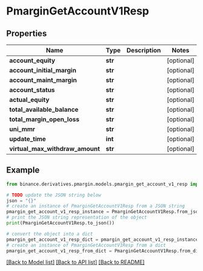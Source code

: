 # PmarginGetAccountV1Resp


## Properties

Name | Type | Description | Notes
------------ | ------------- | ------------- | -------------
**account_equity** | **str** |  | [optional] 
**account_initial_margin** | **str** |  | [optional] 
**account_maint_margin** | **str** |  | [optional] 
**account_status** | **str** |  | [optional] 
**actual_equity** | **str** |  | [optional] 
**total_available_balance** | **str** |  | [optional] 
**total_margin_open_loss** | **str** |  | [optional] 
**uni_mmr** | **str** |  | [optional] 
**update_time** | **int** |  | [optional] 
**virtual_max_withdraw_amount** | **str** |  | [optional] 

## Example

```python
from binance.derivatives.pmargin.models.pmargin_get_account_v1_resp import PmarginGetAccountV1Resp

# TODO update the JSON string below
json = "{}"
# create an instance of PmarginGetAccountV1Resp from a JSON string
pmargin_get_account_v1_resp_instance = PmarginGetAccountV1Resp.from_json(json)
# print the JSON string representation of the object
print(PmarginGetAccountV1Resp.to_json())

# convert the object into a dict
pmargin_get_account_v1_resp_dict = pmargin_get_account_v1_resp_instance.to_dict()
# create an instance of PmarginGetAccountV1Resp from a dict
pmargin_get_account_v1_resp_from_dict = PmarginGetAccountV1Resp.from_dict(pmargin_get_account_v1_resp_dict)
```
[[Back to Model list]](../README.md#documentation-for-models) [[Back to API list]](../README.md#documentation-for-api-endpoints) [[Back to README]](../README.md)


